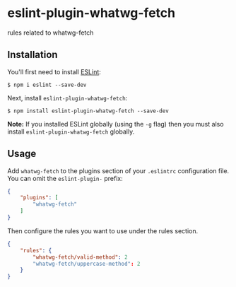 # eslint-plugin-whatwg-fetch

rules related to whatwg-fetch

## Installation

You'll first need to install [ESLint](http://eslint.org):

```
$ npm i eslint --save-dev
```

Next, install `eslint-plugin-whatwg-fetch`:

```
$ npm install eslint-plugin-whatwg-fetch --save-dev
```

**Note:** If you installed ESLint globally (using the `-g` flag) then you must also install `eslint-plugin-whatwg-fetch` globally.

## Usage

Add `whatwg-fetch` to the plugins section of your `.eslintrc` configuration file. You can omit the `eslint-plugin-` prefix:

```json
{
    "plugins": [
        "whatwg-fetch"
    ]
}
```


Then configure the rules you want to use under the rules section.

```json
{
    "rules": {
        "whatwg-fetch/valid-method": 2
        "whatwg-fetch/uppercase-method": 2
    }
}
```






